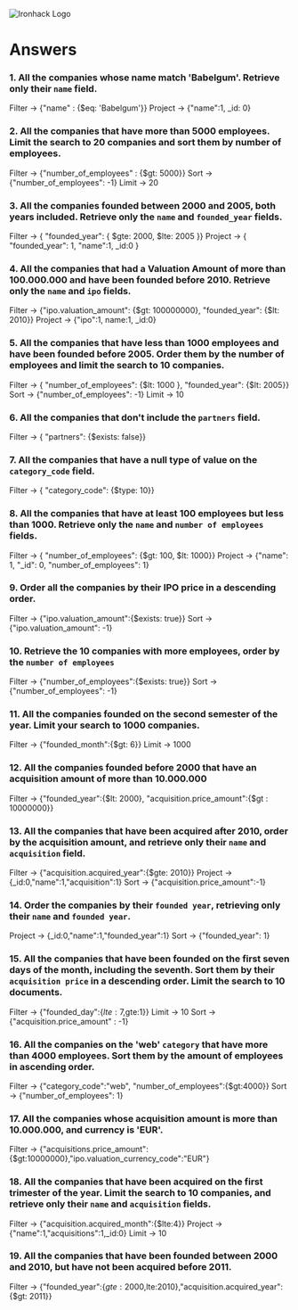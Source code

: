 ![Ironhack Logo](https://i.imgur.com/1QgrNNw.png)

# Answers

### 1. All the companies whose name match 'Babelgum'. Retrieve only their `name` field.

<!-- Your Code Goes Here -->
Filter -> {"name" : {$eq: 'Babelgum'}}
Project -> {"name":1, _id: 0}

### 2. All the companies that have more than 5000 employees. Limit the search to 20 companies and sort them by **number of employees**.

<!-- Your Code Goes Here -->
Filter -> {"number_of_employees" : {$gt: 5000}}
Sort -> {"number_of_employees": -1}
Limit -> 20

### 3. All the companies founded between 2000 and 2005, both years included. Retrieve only the `name` and `founded_year` fields.

<!-- Your Code Goes Here -->
Filter -> { "founded_year": { $gte: 2000, $lte: 2005 }}
Project -> { "founded_year": 1, "name":1, _id:0 }


### 4. All the companies that had a Valuation Amount of more than 100.000.000 and have been founded before 2010. Retrieve only the `name` and `ipo` fields.

<!-- Your Code Goes Here -->
Filter -> {"ipo.valuation_amount": {$gt: 100000000}, "founded_year": {$lt: 2010}}
Project -> {"ipo":1, name:1, _id:0}

### 5. All the companies that have less than 1000 employees and have been founded before 2005. Order them by the number of employees and limit the search to 10 companies.

<!-- Your Code Goes Here -->
Filter -> { "number_of_employees": {$lt: 1000 }, "founded_year": {$lt: 2005}}
Sort -> {"number_of_employees": -1}
Limit -> 10

### 6. All the companies that don't include the `partners` field.

<!-- Your Code Goes Here -->
Filter -> { "partners": {$exists: false}}

### 7. All the companies that have a null type of value on the `category_code` field.

<!-- Your Code Goes Here -->
Filter -> { "category_code": {$type: 10}}

### 8. All the companies that have at least 100 employees but less than 1000. Retrieve only the `name` and `number of employees` fields.

<!-- Your Code Goes Here -->
Filter -> { "number_of_employees": {$gt: 100, $lt: 1000}}
Project -> {"name": 1, "_id": 0, "number_of_employees": 1}

### 9. Order all the companies by their IPO price in a descending order.

<!-- Your Code Goes Here -->
Filter -> {"ipo.valuation_amount":{$exists: true}}
Sort -> {"ipo.valuation_amount": -1}

### 10. Retrieve the 10 companies with more employees, order by the `number of employees`

<!-- Your Code Goes Here -->
Filter -> {"number_of_employees":{$exists: true}}
Sort -> {"number_of_employees": -1}

### 11. All the companies founded on the second semester of the year. Limit your search to 1000 companies.

<!-- Your Code Goes Here -->
Filter -> {"founded_month":{$gt: 6}}
Limit -> 1000

### 12. All the companies founded before 2000 that have an acquisition amount of more than 10.000.000

<!-- Your Code Goes Here -->
Filter -> {"founded_year":{$lt: 2000}, "acquisition.price_amount":{$gt : 10000000}}


### 13. All the companies that have been acquired after 2010, order by the acquisition amount, and retrieve only their `name` and `acquisition` field.

<!-- Your Code Goes Here -->
Filter -> {"acquisition.acquired_year":{$gte: 2010}}
Project -> {_id:0,"name":1,"acquisition":1}
Sort -> {"acquisition.price_amount":-1}

### 14. Order the companies by their `founded year`, retrieving only their `name` and `founded year`.

<!-- Your Code Goes Here -->
Project -> {_id:0,"name":1,"founded_year":1}
Sort -> {"founded_year": 1}

### 15. All the companies that have been founded on the first seven days of the month, including the seventh. Sort them by their `acquisition price` in a descending order. Limit the search to 10 documents.

<!-- Your Code Goes Here -->
Filter ->  {"founded_day":{$lte: 7,$gte:1}}
Limit -> 10
Sort -> {"acquisition.price_amount" : -1}

### 16. All the companies on the 'web' `category` that have more than 4000 employees. Sort them by the amount of employees in ascending order.

<!-- Your Code Goes Here -->
Filter -> {"category_code":"web", "number_of_employees":{$gt:4000}}
Sort -> {"number_of_employees": 1}

### 17. All the companies whose acquisition amount is more than 10.000.000, and currency is 'EUR'.

<!-- Your Code Goes Here -->
Filter -> {"acquisitions.price_amount":{$gt:10000000},"ipo.valuation_currency_code":"EUR"}

### 18. All the companies that have been acquired on the first trimester of the year. Limit the search to 10 companies, and retrieve only their `name` and `acquisition` fields.

<!-- Your Code Goes Here -->
Filter -> {"acquisition.acquired_month":{$lte:4}}
Project -> {"name":1,"acquisitions":1,_id:0}
Limit -> 10

### 19. All the companies that have been founded between 2000 and 2010, but have not been acquired before 2011.

<!-- Your Code Goes Here -->

Filter -> {"founded_year":{$gte:2000,$lte:2010},"acquisition.acquired_year":{$gt: 2011}}